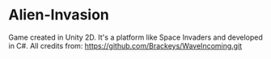 # Alien-Invasion
 Game created in Unity 2D. It's a platform like Space Invaders and developed in C#.  All credits from: https://github.com/Brackeys/WaveIncoming.git
